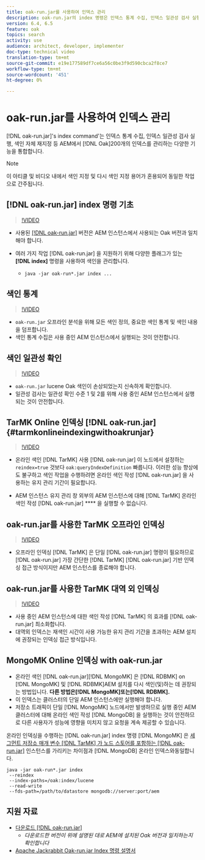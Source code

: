 ```yaml
---
title: oak-run.jar를 사용하여 인덱스 관리
description: oak-run.jar의 index 명령은 인덱스 통계 수집, 인덱스 일관성 검사 실행, 색인 재지정 등 AEM의 Oak 색인을 관리하기 위한 다양한 기능을 통합합니다.
version: 6.4, 6.5
feature: oak
topics: search
activity: use
audience: architect, developer, implementer
doc-type: technical video
translation-type: tm+mt
source-git-commit: e19e177589df7ce6a56c0be3f9d590cbca2f8ce7
workflow-type: tm+mt
source-wordcount: '451'
ht-degree: 0%

---
```



# oak-run.jar를 사용하여 인덱스 관리

[!DNL oak-run.jar]&#39;s index command&#39;는 인덱스 통계 수집, 인덱스 일관성 검사 실행, 색인 자체 재지정 등 AEM에서 [!DNL Oak]200개의 인덱스를 관리하는 다양한 기능을 통합합니다.

>[!NOTE]
>
>이 아티클 및 비디오 내에서 색인 지정 및 다시 색인 지정 용어가 혼용되어 동일한 작업으로 간주됩니다.

## [!DNL oak-run.jar] index 명령 기초

>[!VIDEO](https://video.tv.adobe.com/v/21475/?quality=9&learn=on)

* 사용된 [[!DNL oak-run.jar]](https://repository.apache.org/service/local/artifact/maven/redirect?r=releases&amp;g=org.apache.jackrabbit&amp;a=oak-run&amp;v=1.8.0) 버전은 AEM 인스턴스에서 사용되는 Oak 버전과 일치해야 합니다.
* 여러 가지 작업 [!DNL oak-run.jar] 을 지원하기 위해 다양한 플래그가 있는 **[!DNL index]** 명령을 사용하여 색인을 관리합니다.

   * `java -jar oak-run*.jar index ...`

## 색인 통계

>[!VIDEO](https://video.tv.adobe.com/v/21477/?quality=12&learn=on)

* `oak-run.jar` 오프라인 분석을 위해 모든 색인 정의, 중요한 색인 통계 및 색인 내용을 덤프합니다.
* 색인 통계 수집은 사용 중인 AEM 인스턴스에서 실행되는 것이 안전합니다.

## 색인 일관성 확인

>[!VIDEO](https://video.tv.adobe.com/v/21476/?quality=12&learn=on)

* `oak-run.jar` lucene Oak 색인이 손상되었는지 신속하게 확인합니다.
* 일관성 검사는 일관성 확인 수준 1 및 2를 위해 사용 중인 AEM 인스턴스에서 실행되는 것이 안전합니다.

## TarMK Online 인덱싱 [!DNL oak-run.jar] {#tarmkonlineindexingwithoakrunjar}

>[!VIDEO](https://video.tv.adobe.com/v/21479/?quality=12&learn=on)

* 온라인 색인 [!DNL TarMK] 사용 [!DNL oak-run.jar] 이 노드에서 설정하는 `reindex=true` 것보다 `oak:queryIndexDefinition` 빠릅니다. 이러한 성능 향상에도 불구하고 색인 작업을 수행하려면 온라인 색인 작성 [!DNL oak-run.jar] 을 사용하는 유지 관리 기간이 필요합니다.

* AEM 인스턴스 유지 관리 창 외부의 AEM 인스턴스에 대해 [!DNL TarMK] 온라인 색인 작성 [!DNL oak-run.jar] **** 을 실행할 수 없습니다.

## oak-run.jar를 사용한 TarMK 오프라인 인덱싱

>[!VIDEO](https://video.tv.adobe.com/v/21478/?quality=12&learn=on)

* 오프라인 인덱싱 [!DNL TarMK] 은 단일 [!DNL oak-run.jar] 명령이 필요하므로 [!DNL oak-run.jar] 가장 간단한 [!DNL TarMK] [!DNL oak-run.jar] 기반 인덱싱 접근 방식이지만 AEM 인스턴스를 종료해야 합니다.

## oak-run.jar를 사용한 TarMK 대역 외 인덱싱

>[!VIDEO](https://video.tv.adobe.com/v/21480/?quality=12&learn=on)

* 사용 중인 AEM 인스턴스에 대한 색인 작성 [!DNL TarMK] 의 효과를 [!DNL oak-run.jar] 최소화합니다.
* 대역외 인덱스는 재색인 시간이 사용 가능한 유지 관리 기간을 초과하는 AEM 설치에 권장되는 인덱싱 접근 방식입니다.

## MongoMK Online 인덱싱 with oak-run.jar

* 온라인 색인 [!DNL oak-run.jar][!DNL MongoMK] 은 [!DNL RDBMK] on [!DNL MongoMK] 및 [!DNL RDBMK]AEM 설치를 다시 색인(및)하는 데 권장되는 방법입니다. **다른 방법은[!DNL MongoMK]또는[!DNL RDBMK].**
* 이 인덱스는 클러스터의 단일 AEM 인스턴스에만 실행해야 합니다.
* 저장소 트래픽이 단일 [!DNL MongoMK] 노드에서만 발생하므로 실행 중인 AEM 클러스터에 대해 온라인 색인 작성 [!DNL MongoDB] 을 실행하는 것이 안전하므로 다른 사용자가 성능에 영향을 미치지 않고 요청을 계속 제공할 수 있습니다.

온라인 인덱싱을 수행하는 [!DNL oak-run.jar] index 명령 [!DNL MongoMK] 은 [세그먼트 저장소 매개 변수 [!DNL TarMK] 가 노드 스토어를 포함하는 [!DNL oak-run.jar]](#tarmkonlineindexingwithoakrunjar) 인스턴스를 가리키는 차이점과 [!DNL MongoDB] 온라인 인덱스와동일합니다.

```
java -jar oak-run*.jar index
 --reindex
 --index-paths=/oak:index/lucene
 --read-write
 --fds-path=/path/to/datastore mongodb://server:port/aem
```

## 지원 자료

* [다운로드 [!DNL oak-run.jar]](https://repository.apache.org/#nexus-search;gav~org.apache.jackrabbit~oak-run~~~~kw,versionexpand)
   * *다운로드한 버전이 위에 설명된 대로 AEM에 설치된 Oak 버전과 일치하는지 확인합니다*
* [Apache Jackrabbit Oak-run.jar Index 명령 설명서](https://jackrabbit.apache.org/oak/docs/query/oak-run-indexing.html)
